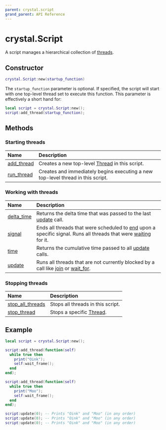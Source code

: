```yaml
---
parent: crystal.script
grand_parent: API Reference
---
```


# crystal.Script

A script manages a hierarchical collection of [threads](thread).

## Constructor

```lua
crystal.Script:new(startup_function)
```

The `startup_function` parameter is optional. If specified, the script will start with one top-level thread set to execute this function. This parameter is effectively a short hand for:

```lua
local script = crystal.Script:new();
script:add_thread(startup_function);
```

## Methods

### Starting threads

| Name                            | Description                                                                     |
| :------------------------------ | :------------------------------------------------------------------------------ |
| [add_thread](script_add_thread) | Creates a new top-level [Thread](thread) in this script.                        |
| [run_thread](script_run_thread) | Creates and immediately begins executing a new top-level thread in this script. |

### Working with threads

| Name                            | Description                                                                                                                                        |
| :------------------------------ | :------------------------------------------------------------------------------------------------------------------------------------------------- |
| [delta_time](script_delta_time) | Returns the delta time that was passed to the last [update](script_update) call.                                                                   |
| [signal](script_signal)         | Ends all threads that were scheduled to [end](thread_end_on) upon a specific signal. Runs all threads that were [waiting](thread_wait_for) for it. |
| [time](script_time)             | Returns the cumulative time passed to all [update](script_update) calls.                                                                           |
| [update](script_update)         | Runs all threads that are not currently blocked by a call like [join](thread_join) or [wait_for](thread_wait_for).                                 |

### Stopping threads

| Name                                        | Description                        |
| :------------------------------------------ | :--------------------------------- |
| [stop_all_threads](script_stop_all_threads) | Stops all threads in this script.  |
| [stop_thread](script_stop_thread)           | Stops a specific [Thread](thread). |

## Example

```lua
local script = crystal.Script:new();

script:add_thread(function(self)
  while true then
    print("Oink");
    self:wait_frame();
  end
end);

script:add_thread(function(self)
  while true then
    print("Moo");
    self:wait_frame();
  end
end);

script:update(0); -- Prints "Oink" and "Moo" (in any order)
script:update(0); -- Prints "Oink" and "Moo" (in any order)
script:update(0); -- Prints "Oink" and "Moo" (in any order)
```
